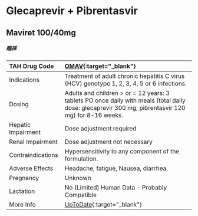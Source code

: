 # Glecaprevir + Pibrentasvir

## Maviret 100/40mg

##### 臨採

| TAH Drug Code      | [OMAV](https://www.tahsda.org.tw/drugs/hissearch.php?drug_code=OMAV){:target="_blank"}                                                              |
|:-------------------|:----------------------------------------------------------------------------------------------------------------------------------------------------|
| Indications        | Treatment of adult chronic hepatitis C virus (HCV) genotype 1, 2, 3, 4, 5 or 6 infections.                                                          |
| Dosing             | Adults and children > or = 12 years: 3 tablets PO once daily with meals (total daily dose: glecaprevir 300 mg, pibrentasvir 120 mg) for 8-16 weeks. |
| Hepatic Impairment | Dose adjustment required                                                                                                                            |
| Renal Impairment   | Dose adjustment not necessary                                                                                                                       |
| Contraindications  | Hypersensitivity to any component of the formulation.                                                                                               |
| Adverse Effects    | Headache, fatigue, Nausea, diarrhea                                                                                                                 |
| Pregnancy          | Unknown                                                                                                                                             |
| Lactation          | No (Limited) Human Data - Probably Compatible                                                                                                       |
| More Info          | [UpToDate](https://www.uptodate.com/contents/glecaprevir-and-pibrentasvir-drug-information){:target="_blank"}                                       |

